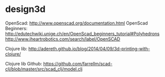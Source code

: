 # design3d

OpenScad: http://www.openscad.org/documentation.html
OpenScad Beginners: http://edutechwiki.unige.ch/en/OpenScad_beginners_tutorial#Polyhedrons
http://www.iheartrobotics.com/search/label/OpenSCAD

Clojure lib: http://adereth.github.io/blog/2014/04/09/3d-printing-with-clojure/

Clojure lib Github: https://github.com/farrellm/scad-clj/blob/master/src/scad_clj/model.clj

